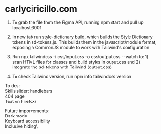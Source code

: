 # carlyciricillo.com

1) To grab the file from the Figma API, running npm start and pull up localhost:3001

2) In new tab run style-dictionary build, which builds the Style Dictionary tokens in sd-tokens.js. This builds them in the javascript/module format, exposing a CommonJS module to work with Tailwind's configuration

3) Run npx tailwindcss -i css/input.css -o css/output.css --watch to: 1) scan HTML files for classes and build styles in ouput.css and 2) integrate the sd-tokens with Tailwind (output.css)

4) To check Tailwind version, run npm info tailwindcss version

To dos:\
Skills slider: handlebars\
404 page\
Test on Firefox\

Future imporvements:\
Dark mode\
Keyboard accessibility\
Inclusive hiding\